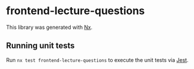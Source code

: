 # frontend-lecture-questions

This library was generated with [Nx](https://nx.dev).

## Running unit tests

Run `nx test frontend-lecture-questions` to execute the unit tests via [Jest](https://jestjs.io).
